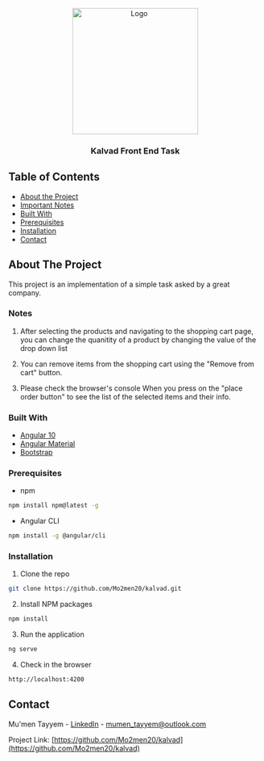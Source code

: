 <p align="center">
  <a href="https://kalvad.com">
    <img src="https://kalvad.com/img/about-2.png" alt="Logo" width="250" height="250">
  </a>
  <h3 align="center">Kalvad Front End Task</h3>
</p>



<!-- TABLE OF CONTENTS -->
## Table of Contents

* [About the Project](#about-the-project)
* [Important Notes](#notes)
* [Built With](#built-with)
* [Prerequisites](#prerequisites)
* [Installation](#installation)
* [Contact](#contact)



<!-- ABOUT THE PROJECT -->
## About The Project
This project is an implementation of a simple task asked by a great company.

### Notes

1. After selecting the products and navigating to the shopping cart page, you can change the quanitity of a product by changing the value of the drop down list

2. You can remove items from the shopping cart using the "Remove from cart" button.

3. Please check the browser's console When you press on the "place order button" to see the list of the selected items and their info.



### Built With
* [Angular 10](https://angular.io/)
* [Angular Material](https://material.angular.io/)
* [Bootstrap](https://getbootstrap.com/)



<!-- GETTING STARTED -->

### Prerequisites
* npm
```sh
npm install npm@latest -g
```

* Angular CLI
```sh
npm install -g @angular/cli
```

### Installation

1. Clone the repo
```sh
git clone https://github.com/Mo2men20/kalvad.git
```
2. Install NPM packages
```sh
npm install
```
3. Run the application
```sh
ng serve
```
4. Check in the browser
```sh
http://localhost:4200
```

<!-- CONTACT -->
## Contact

Mu'men Tayyem - [LinkedIn](https://www.linkedin.com/in/mu-men-tayyem-09846783/) - mumen_tayyem@outlook.com

Project Link: [https://github.com/Mo2men20/kalvad](https://github.com/Mo2men20/kalvad)
